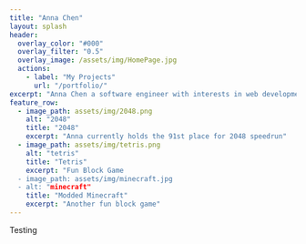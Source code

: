 ```yaml
---
title: "Anna Chen"
layout: splash
header:
  overlay_color: "#000"
  overlay_filter: "0.5"
  overlay_image: /assets/img/HomePage.jpg
  actions:
    - label: "My Projects"
      url: "/portfolio/"
excerpt: "Anna Chen a software engineer with interests in web development and speedrunning 2048"
feature_row:
  - image_path: assets/img/2048.png
    alt: "2048"
    title: "2048"
    excerpt: "Anna currently holds the 91st place for 2048 speedrun"
  - image_path: assets/img/tetris.png
    alt: "tetris"
    title: "Tetris"
    excerpt: "Fun Block Game
  - image_path: assets/img/minecraft.jpg
  - alt: "minecraft"
    title: "Modded Minecraft"
    excerpt: "Another fun block game"
---
```

Testing

[//]: # ({% include feature_row %})

